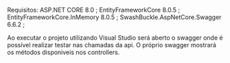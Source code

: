 Requisitos: ASP.NET CORE 8.0 ;
EntityFrameworkCore 8.0.5 ;
EntityFrameworkCore.InMemory 8.0.5 ;
SwashBuckle.AspNetCore.Swagger 6.6.2 ;

Ao executar o projeto utilizando Visual Studio será aberto o swagger onde é possível realizar testar nas chamadas da api. O próprio swagger mostrará os métodos disponiveis nos controllers.
